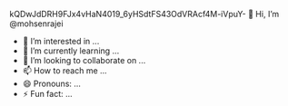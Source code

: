 kQDwJdDRH9FJx4vHaN4019_6yHSdtFS43OdVRAcf4M-iVpuY- 👋 Hi, I’m @mohsenrajei
- 👀 I’m interested in ...
- 🌱 I’m currently learning ...
- 💞️ I’m looking to collaborate on ...
- 📫 How to reach me ...
- 😄 Pronouns: ...
- ⚡ Fun fact: ...

<!---
mohsenrajei/mohsenrajei is a ✨ special ✨ repository because its `README.md` (this file) appears on your GitHub profile.
You can click the Preview link to take a look at your changes.
--->
